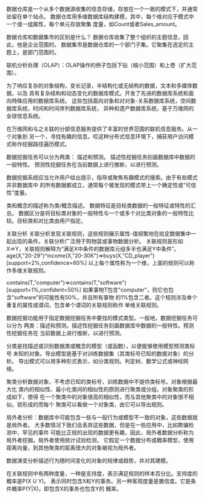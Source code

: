 数据仓库是一个从多个数据源收集的信息存储，存放在一个一致的模式下，并通常驻留在单个站点。
数据仓库用多维数据库结构建模，其中，每个维对应于模式中一个或一组属性，每个单元存放聚集
度量，如Count或者Sales_amount。

数据仓库和数据集市的区别是什么？
数据仓库收集了整个组织的主题信息，因此，他是企业范围的。
数据集市是数据仓库的一个部门子集。它聚集在选定的主题上，是部门范围的。

联机分析处理（OLAP）：OLAP操作的例子包括下钻（缩小范围）和上卷（扩大范围）。

为了响应复杂的对象结构，变长记录，半结构化或无结构的数据，文本和多媒体数据，以及
具有复杂结构和动态变化的数据库模式。开发了先进的数据库系统和面向特殊应用的数据库系统。
这些包括面向对象和对对象-关系数据库系统，空间数据库系统，时间和时间序列数据库系统，
异种和遗产数据库系统，基于万维网的全球信息系统。

在万维网和与之关联的分部信息服务提供了丰富的世界范围的联机信息服务。从一个对象到
另一个，寻找有趣的信息。哎这种分布式信息环境下，捕获用户访问模式称作挖掘路径遍历模式。

数据挖掘任务可以分为两类：
描述和预测。
描述性挖掘任务刻画数据库中数据的一般特性。
预测性挖掘任务在当前数据上进行推断，以进行预测。

数据挖掘系统应当允许用户给出提示，指导或聚焦有趣模式的搜索。由于有些模式并非数据库中
的所有数据都成立，通常每个被发现的模式带上一个确定性或“可信性”度量。

类和概念的描述称为类/概念描述。
数据特征是目标类数据的一般特征或特性的汇总。
数据区分是将目标类对象的一般特性与一个或多个对比类对象的一般特性比较。目标类和对比类由用户指定。

关联分析
关联分析发现关联规则，这些规则展示属性-值频繁地在给定数据集中一起出现的条件。关联分析广泛用于购物篮或事物数据分析。
关联规则是形如X=>Y，关联规则解释为“满足X中条件的数据库元组多半也满足Y中条件”。
age(X,"20-29")^income(X,"20-30K")=>buys(X,"CD_player")[support=2%,confidence=60%]
以上每个属性称为一个维，上面的规则可以称作多维关联规则。

contains(T,"computer")=>contains(T,"software")[support=1%,confident=50%]
如果事物T包含"computer"，则它也包含"software"的可能性有50%，并且所有事物
的1%包含二者。这个规则涉及单个重复的属性或谓词，包含单个谓词的关联规则称作
单维关联规则。

数据挖掘功能用于指定数据挖掘任务中要找的模式类型。一般地，数据挖掘任务可以分为
两类：描述和预测。描述性挖掘任务刻画数据库中数据的一般特性。预测性挖掘任务在
当前数据上进行推断，以进行预测。

分类是找描述或识别数据类或概念的模型（或函数），以便能够使用模型预测类标号
未知的对象。导出模型是基于对训练数据集（其类标号已知的数据对象）的分析。
导出模式可以用多种形式表示，如分类规则。判定树、数学公式或神经网络。

聚类分析数据对象，不考虑已知的类标号，训练数据中不提供类标号。对象根据最大化
类内的相似性、最小化类间的相似性的原则进行聚类或分组。对象聚类的形成如下，使得
在一个聚类中的对象很高的相似性，而与其他聚类中的对象很不相似。锁形成的而每个
聚类可以看做一个对象类，由它可以导出规则。

局外者分析：数据库中可能包含一些与一般行为或模型不一致的对象，这些数据就是局外者。
大多数情况下我们会丢弃这些数据，但是在一些应用中，比如欺骗检测中，罕见的事件
可能比正规的出现的数据更有趣，因此，局外者数据分析称为局外者挖掘。局外者使用统计试验检测，
它假定一个数据分布或概率模型，使用距离向量，到其他聚类的距离很大的对象被视为局外者。

数据演变分析描述行为随时间变化的对象的规律或趋势，并对其建模。

在关联规则中有两种度量，一种是支持度，表示满足规则的样本百分比。支持度的概率是P(X U Y)。
表示同时包含X和Y的事务。另一种客观度量是置信度。它是条件概率P(Y|X)，即包含X的事务也包含Y的
概率。

